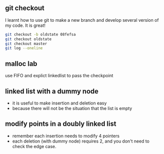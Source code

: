 ## git checkout
I learnt how to use git to make a new branch and develop several version of my code. It is great!
```bash
git checkout -b oldstate 08fefsa
git checkout oldstate
git checkout master
git log --oneline
```

## malloc lab
use FIFO and explict linkedlist to pass the checkpoint

## linked list with a dummy node
* it is useful to make insertion and deletion easy
* because there will not be the situation that the list is empty

## modify points in a doubly linked list
* remember each insertion needs to modify 4 pointers
* each deletion (with dummy node) requires 2, and you don't need to check the  edge case.
